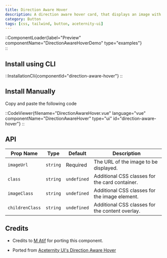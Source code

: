 ```yaml
---
title: Direction Aware Hover
description: A direction aware hover card, that displays an image with dynamic hover effects and customizable content overlay.
category: Button
tags: [css, tailwind, button, aceternity-ui]
---
```


::ComponentLoader{label="Preview" componentName="DirectionAwareHoverDemo" type="examples"}  
::

## Install using CLI

::InstallationCli{componentId="direction-aware-hover"}
::

## Install Manually

Copy and paste the following code

::CodeViewer{filename="DirectionAwareHover.vue" language="vue" componentName="DirectionAwareHover" type="ui" id="direction-aware-hover"}
::

## API

| Prop Name       | Type     | Default     | Description                                     |
| --------------- | -------- | ----------- | ----------------------------------------------- |
| `imageUrl`      | `string` | Required    | The URL of the image to be displayed.           |
| `class`         | `string` | `undefined` | Additional CSS classes for the card container.  |
| `imageClass`    | `string` | `undefined` | Additional CSS classes for the image element.   |
| `childrenClass` | `string` | `undefined` | Additional CSS classes for the content overlay. |

## Credits

- Credits to [M Atif](https://github.com/atif0075) for porting this component.

- Ported from [Aceternity UI's Direction Aware Hover](https://ui.aceternity.com/components/direction-aware-hover)
